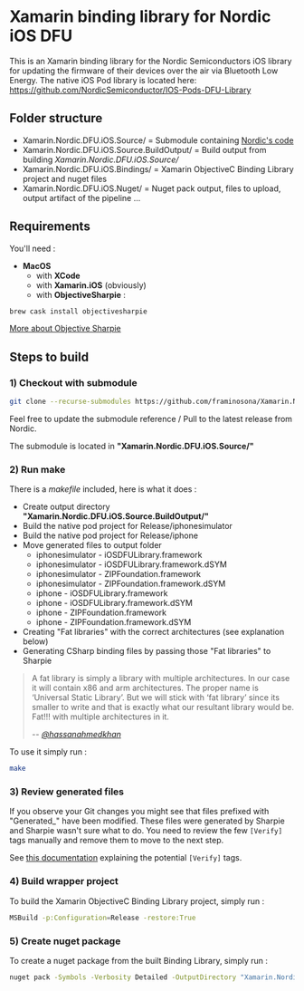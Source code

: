 # Xamarin binding library for Nordic iOS DFU

This is an Xamarin binding library for the Nordic Semiconductors iOS library for updating the firmware of their devices over the air via Bluetooth Low Energy. The native iOS Pod library is located here: https://github.com/NordicSemiconductor/IOS-Pods-DFU-Library

## Folder structure

- Xamarin.Nordic.DFU.iOS.Source/ = Submodule containing [Nordic's code](https://github.com/NordicSemiconductor/IOS-Pods-DFU-Library)
- Xamarin.Nordic.DFU.iOS.Source.BuildOutput/ = Build output from building *Xamarin.Nordic.DFU.iOS.Source/*
- Xamarin.Nordic.DFU.iOS.Bindings/ = Xamarin ObjectiveC Binding Library project and nuget files
- Xamarin.Nordic.DFU.iOS.Nuget/ = Nuget pack output, files to upload, output artifact of the pipeline ...

## Requirements

You'll need :

- **MacOS**
  - with **XCode**
  - with **Xamarin.iOS** (obviously)
  - with **ObjectiveSharpie** :

```bash
brew cask install objectivesharpie
```

[More about Objective Sharpie](https://docs.microsoft.com/en-us/xamarin/cross-platform/macios/binding/objective-sharpie/get-started)

## Steps to build

### 1) Checkout with submodule

```bash
git clone --recurse-submodules https://github.com/framinosona/Xamarin.Nordic.DFU.iOS.git
```

Feel free to update the submodule reference / Pull to the latest release from Nordic.

The submodule is located in  **"Xamarin.Nordic.DFU.iOS.Source/"**

### 2) Run **make**

There is a *makefile* included, here is what it does :

- Create output directory **"Xamarin.Nordic.DFU.iOS.Source.BuildOutput/"**
- Build the native pod project for Release/iphonesimulator
- Build the native pod project for Release/iphone
- Move generated files to output folder
  - iphonesimulator - iOSDFULibrary.framework
  - iphonesimulator - iOSDFULibrary.framework.dSYM
  - iphonesimulator - ZIPFoundation.framework
  - iphonesimulator - ZIPFoundation.framework.dSYM
  - iphone - iOSDFULibrary.framework
  - iphone - iOSDFULibrary.framework.dSYM
  - iphone - ZIPFoundation.framework
  - iphone - ZIPFoundation.framework.dSYM
- Creating "Fat libraries" with the correct architectures (see explanation below)
- Generating CSharp binding files by passing those "Fat libraries" to Sharpie


> A fat library is simply a library with multiple architectures. In our case it will contain x86 and arm architectures. The proper name is ‘Universal Static Library’. But we will stick with ‘fat library’ since its smaller to write and that is exactly what our resultant library would be. Fat!!! with multiple architectures in it.
>
> -- <cite>[@hassanahmedkhan](https://medium.com/@hassanahmedkhan/a-noobs-guide-to-creating-a-fat-library-for-ios-bafe8452b84b)</cite>

To use it simply run :

```bash
make
```

### 3) Review generated files

If you observe your Git changes you might see that files prefixed with "Generated_" have been modified.
These files were generated by Sharpie and Sharpie wasn't sure what to do.
You need to review the few `[Verify]` tags manually and remove them to move to the next step.

See [this documentation](https://docs.microsoft.com/en-us/xamarin/cross-platform/macios/binding/objective-sharpie/platform/verify?context=xamarin/ios) explaining the potential `[Verify]` tags.

### 4) Build wrapper project

To build the Xamarin ObjectiveC Binding Library project, simply run :

```bash
MSBuild -p:Configuration=Release -restore:True
```

### 5) Create nuget package

To create a nuget package from the built Binding Library, simply run :

```bash
nuget pack -Symbols -Verbosity Detailed -OutputDirectory "Xamarin.Nordic.DFU.iOS.Nuget"
```
